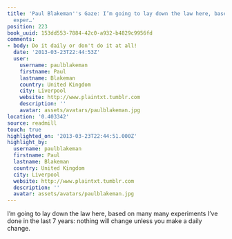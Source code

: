 ```yaml
---
title: 'Paul Blakeman''s Gaze: I’m going to lay down the law here, based on many many
  exper…'
position: 223
book_uuid: 153dd553-7884-42c0-a932-b4829c9956fd
comments:
- body: Do it daily or don't do it at all!
  date: '2013-03-23T22:44:53Z'
  user:
    username: paulblakeman
    firstname: Paul
    lastname: Blakeman
    country: United Kingdom
    city: Liverpool
    website: http://www.plaintxt.tumblr.com
    description: ''
    avatar: assets/avatars/paulblakeman.jpg
location: '0.403342'
source: readmill
touch: true
highlighted_on: '2013-03-23T22:44:51.000Z'
highlight_by:
  username: paulblakeman
  firstname: Paul
  lastname: Blakeman
  country: United Kingdom
  city: Liverpool
  website: http://www.plaintxt.tumblr.com
  description: ''
  avatar: assets/avatars/paulblakeman.jpg
---
```


I’m going to lay down the law here, based on many many experiments I’ve done in the last 7 years: nothing will change unless you make a daily change.